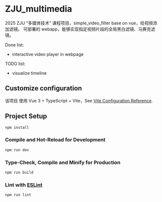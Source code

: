 # ZJU_multimedia

2025 ZJU “多媒体技术” 课程项目，simple_video_filter base on vue，给视频添加滤镜。
可部署的 webapp，能够实现指定视频片段的全局黑白滤镜、马赛克滤镜。

Done list:

- interactive video player in webpage

TODO list:

- visualize timeline


## Customize configuration

该项目 使用 Vue 3 + TypeScript + Vite，See [Vite Configuration Reference](https://vite.dev/config/).

## Project Setup

```sh
npm install
```

### Compile and Hot-Reload for Development

```sh
npm run dev
```

### Type-Check, Compile and Minify for Production

```sh
npm run build
```

### Lint with [ESLint](https://eslint.org/)

```sh
npm run lint
```